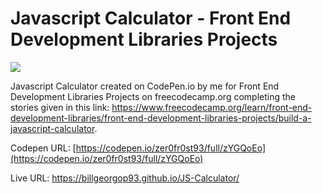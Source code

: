 # Javascript Calculator - Front End Development Libraries Projects

![](Preview.png)

Javascript Calculator created on CodePen.io by me for Front End Development Libraries Projects on freecodecamp.org completing the stories given in this link:
https://www.freecodecamp.org/learn/front-end-development-libraries/front-end-development-libraries-projects/build-a-javascript-calculator.

Codepen URL: [https://codepen.io/zer0fr0st93/full/zYGQoEo](https://codepen.io/zer0fr0st93/full/zYGQoEo)

Live URL: https://billgeorgop93.github.io/JS-Calculator/
